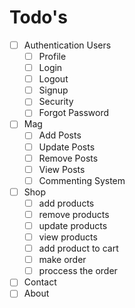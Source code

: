 # Todo's
- [ ] Authentication Users
  - [ ] Profile
  - [ ] Login
  - [ ] Logout
  - [ ] Signup
  - [ ] Security
  - [ ] Forgot Password
- [ ] Mag
  - [ ] Add Posts
  - [ ] Update Posts
  - [ ] Remove Posts
  - [ ] View Posts
  - [ ] Commenting System
- [ ] Shop
  - [ ] add products
  - [ ] remove products
  - [ ] update products
  - [ ] view products
  - [ ] add product to cart
  - [ ] make order
  - [ ] proccess the order
- [ ] Contact
- [ ] About     
